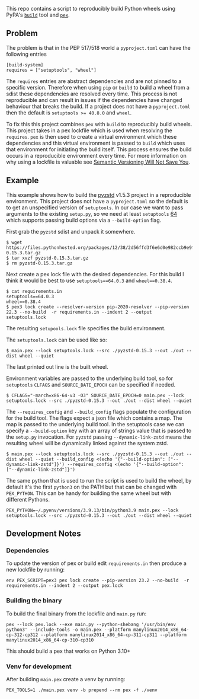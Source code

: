 This repo contains a script to reproducibly build Python wheels using PyPA's [`build`](https://github.com/pypa/build) tool and [`pex`](https://github.com/pantsbuild/pex).

## Problem
The problem is that in the PEP 517/518 world a `pyproject.toml` can have the following entries

````
[build-system]
requires = ["setuptools", "wheel"]
````

The `requires` entries are abstract dependencies and are not pinned to a specific version. Therefore when using `pip` or `build` to build a wheel from a sdist these dependencies are resolved every time. This process is not reproducible and can result in issues if the dependencies have changed behaviour that breaks the build. If a project does not have a `pyproject.toml` then the default is `setuptools >= 40.8.0` and `wheel`.

To fix this this project combines `pex` with `build` to reproducibly build wheels. This project takes in a pex lockfile which is used when resolving the `requires`. `pex` is then used to create a virtual environment which these dependencies and this virtual environment is passed to `build` which uses that environment for initiating the build itself. This process ensures the build occurs in a reproducible environment every time. For more information on why using a lockfile is valuable see [Semantic Versioning Will Not Save You](https://hynek.me/articles/semver-will-not-save-you/). 


## Example
This example shows how to build the [pyzstd](https://github.com/animalize/pyzstd) v1.5.3 project in a reproducible environment. This project does not have a `pyproject.toml` so the default is to get an unspecified version of `setuptools`. In our case we want to pass arguments to the existing `setup.py`, so we need at least `setuptools` [64](https://setuptools.pypa.io/en/latest/history.html#v64-0-0) which supports passing build options via a `--build-option` flag.

First grab the `pyzstd` sdist and unpack it somewhere.
```shell
$ wget https://files.pythonhosted.org/packages/12/38/2d56ffd3f6e6d0e982ccb9e9fad4dac6626253bbad714aa0d74c66c0eb46/pyzstd-0.15.3.tar.gz
$ tar xvzf pyzstd-0.15.3.tar.gz
$ rm pyzstd-0.15.3.tar.gz
```

Next create a pex lock file with the desired dependencies. For this build I think it would be best to use `setuptools==64.0.3` and `wheel==0.38.4`.
``` shell
$ cat requirements.in
setuptools==64.0.3
wheel==0.38.4
$ pex3 lock create --resolver-version pip-2020-resolver --pip-version 22.3 --no-build  -r requirements.in --indent 2 --output setuptools.lock
```
The resulting `setupools.lock` file specifies the build environment.

The `setuptools.lock` can be used like so:
```
$ main.pex --lock setuptools.lock --src ./pyzstd-0.15.3 --out ./out --dist wheel --quiet
```
The last printed out line is the built wheel.

Environment variables are passed to the underlying build tool, so for `setuptools` `CLFAGS` and `SOURCE_DATE_EPOCH` can be specified if needed.

``` shell
$ CFLAGS="-march=x86-64-v3 -O3" SOURCE_DATE_EPOCH=0 main.pex --lock setuptools.lock --src ./pyzstd-0.15.3 --out ./out --dist wheel --quiet
```

The `--requires_config` and `--build_config` flags populate the configuration for the build tool. The flags expect a json file which contains a map. The map is passed to the underlying build tool. In the setuptools case we can specify a `--build-option` key with an array of strings value that is passed to the `setup.py` invocation. For `pyzstd` passing `--dynamic-link-zstd` means the resulting wheel will be dynamically linked against the system zstd.

``` shell
$ main.pex --lock setuptools.lock --src ./pyzstd-0.15.3 --out ./out --dist wheel --quiet --build_config <(echo '{"--build-option": ["--dynamic-link-zstd"]}') --requires_config <(echo '{"--build-option": ["--dynamic-link-zstd"]}')
```

The same python that is used to run the script is used to build the wheel, by default it's the first `python3` on the PATH but that can be changed with `PEX_PYTHON`. This can be handy for building the same wheel but with different Pythons. 

``` shell
PEX_PYTHON=~/.pyenv/versions/3.9.13/bin/python3.9 main.pex --lock setuptools.lock --src ./pyzstd-0.15.3 --out ./out --dist wheel --quiet
```
## Development Notes
### Dependencies
To update the version of pex or build edit `requirements.in` then produce a new lockfile by running:
```
env PEX_SCRIPT=pex3 pex lock create --pip-version 23.2 --no-build  -r requirements.in --indent 2 --output pex.lock
```

### Building the binary
To build the final binary from the lockfile and `main.py` run:
```
pex --lock pex.lock --exe main.py --python-shebang '/usr/bin/env python3' --include-tools -o main.pex --platform manylinux2014_x86_64-cp-312-cp312 --platform manylinux2014_x86_64-cp-311-cp311 --platform manylinux2014_x86_64-cp-310-cp310
```

This should build a pex that works on Python 3.10+

### Venv for development
After building `main.pex` create a venv by running:
```
PEX_TOOLS=1 ./main.pex venv -b prepend --rm pex -f ./venv
```
